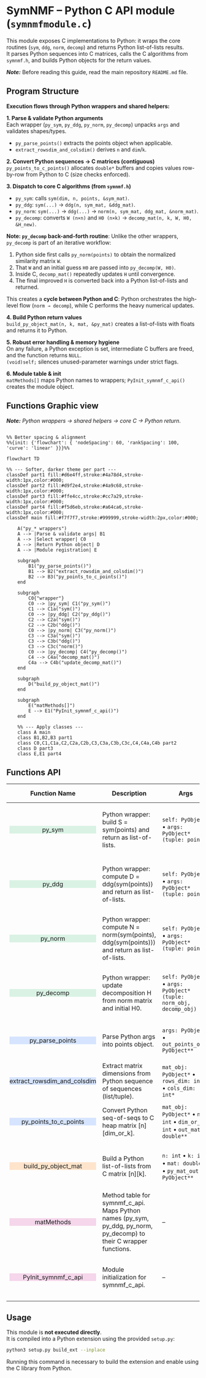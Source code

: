# SymNMF – Python C API module (`symnmfmodule.c`)

This module exposes C implementations to Python: it wraps the core routines (`sym`, `ddg`, `norm`, `decomp`) and returns Python list-of-lists results.  
It parses Python sequences into C matrices, calls the C algorithms from `symnmf.h`, and builds Python objects for the return values.

***Note:*** Before reading this guide, read the main repository `README.md` file.

## Program Structure
**Execution flows through Python wrappers and shared helpers:**

**1. Parse & validate Python arguments**  
Each wrapper (`py_sym`, `py_ddg`, `py_norm`, `py_decomp`) unpacks `args` and validates shapes/types.  
- `py_parse_points()` extracts the points object when applicable.  
- `extract_rowsdim_and_colsdim()` derives `n` and `dim`/`k`.

**2. Convert Python sequences → C matrices (contiguous)**  
`py_points_to_c_points()` allocates `double*` buffers and copies values row-by-row from Python to C (size checks enforced).

**3. Dispatch to core C algorithms (from `symnmf.h`)**  
- `py_sym`: calls `sym(dim, n, points, &sym_mat)`.  
- `py_ddg`: `sym(...)` → `ddg(n, sym_mat, &ddg_mat)`.  
- `py_norm`: `sym(...)` → `ddg(...)` → `norm(n, sym_mat, ddg_mat, &norm_mat)`.  
- `py_decomp`: converts `W (n×n)` and `H0 (n×k)` → `decomp_mat(n, k, W, H0, &H_new)`.

**Note: `py_decomp` back-and-forth routine**: 
Unlike the other wrappers, `py_decomp` is part of an iterative workflow:

1. Python side first calls `py_norm(points)` to obtain the normalized similarity matrix `W`.  
2. That `W` and an initial guess `H0` are passed into `py_decomp(W, H0)`.  
3. Inside C, `decomp_mat()` repeatedly updates `H` until convergence.  
4. The final improved `H` is converted back into a Python list-of-lists and returned.  

This creates a **cycle between Python and C**: Python orchestrates the high-level flow (`norm → decomp`), while C performs the heavy numerical updates.


**4. Build Python return values**  
`build_py_object_mat(n, k, mat, &py_mat)` creates a list-of-lists with floats and returns it to Python.

**5. Robust error handling & memory hygiene**  
On any failure, a Python exception is set, intermediate C buffers are freed, and the function returns `NULL`.  
`(void)self;` silences unused-parameter warnings under strict flags.

**6. Module table & init**  
`matMethods[]` maps Python names to wrappers; `PyInit_symnmf_c_api()` creates the module object.

## Functions Graphic view
***Note:** Python wrappers → shared helpers → core C → Python return.*

```mermaid

%% Better spacing & alignment
%%{init: {'flowchart': { 'nodeSpacing': 60, 'rankSpacing': 100, 'curve': 'linear' }}}%%

flowchart TD

%% --- Softer, darker theme per part ---
classDef part1 fill:#d6e4ff,stroke:#4a78d4,stroke-width:1px,color:#000;
classDef part2 fill:#d9f2e4,stroke:#4a9c68,stroke-width:1px,color:#000;
classDef part3 fill:#ffe4cc,stroke:#cc7a29,stroke-width:1px,color:#000;
classDef part4 fill:#f5d6eb,stroke:#a64ca6,stroke-width:1px,color:#000;
classDef main fill:#f7f7f7,stroke:#999999,stroke-width:2px,color:#000;

    A("py_* wrappers")
    A --> |Parse & validate args| B1
    A --> |Select wrapper| C0
    A --> |Return Python object| D
    A --> |Module registration| E

    subgraph  
        B1("py_parse_points()")
        B1 --> B2("extract_rowsdim_and_colsdim()")
        B2 --> B3("py_points_to_c_points()")
    end

    subgraph  
        C0{"wrapper"}
        C0 --> |py_sym| C1("py_sym()")
        C1 --> C1a("sym()")
        C0 --> |py_ddg| C2("py_ddg()")
        C2 --> C2a("sym()")
        C2 --> C2b("ddg()")
        C0 --> |py_norm| C3("py_norm()")
        C3 --> C3a("sym()")
        C3 --> C3b("ddg()")
        C3 --> C3c("norm()")
        C0 --> |py_decomp| C4("py_decomp()")
        C4 --> C4a("decomp_mat()")
        C4a --> C4b("update_decomp_mat()")
    end

    subgraph  
        D("build_py_object_mat()")
    end

    subgraph  
        E("matMethods[]")
        E --> E1("PyInit_symnmf_c_api()")
    end

    %% --- Apply classes ---
    class A main
    class B1,B2,B3 part1
    class C0,C1,C1a,C2,C2a,C2b,C3,C3a,C3b,C3c,C4,C4a,C4b part2
    class D part3
    class E,E1 part4
```
## Functions API

| <div align="center">Function Name</div> | Description | Args | Returns | Errors / Notes |
|---|---|---|---|---|
| <div align="center" style="background-color:#d9f2e4;">py_sym</div> | Python wrapper: build S = sym(points) and return as list-of-lists. | `self: PyObject*` • `args: PyObject* (tuple: points)` | `PyObject*` (n×n list of lists) on success; `NULL` on error | Sets exception on error; `(void)self` to silence unused. |
| <div align="center" style="background-color:#d9f2e4;">py_ddg</div> | Python wrapper: compute D = ddg(sym(points)) and return as list-of-lists. | `self: PyObject*` • `args: PyObject* (tuple: points)` | `PyObject*` (n×n list of lists) on success; `NULL` on error | Sets exception; frees intermediates. |
| <div align="center" style="background-color:#d9f2e4;">py_norm</div> | Python wrapper: compute N = norm(sym(points), ddg(sym(points))) and return as list-of-lists. | `self: PyObject*` • `args: PyObject* (tuple: points)` | `PyObject*` (n×n list of lists) on success; `NULL` on error | Sets exception; frees intermediates. |
| <div align="center" style="background-color:#d9f2e4;">py_decomp</div> | Python wrapper: update decomposition H from norm matrix and initial H0. | `self: PyObject*` • `args: PyObject* (tuple: norm_obj, decomp_obj)` | `PyObject*` (n×k list of lists) on success; `NULL` on error | Sets exception; validates dims; frees intermediates. |
| <div align="center" style="background-color:#d6e4ff;">py_parse_points</div> | Parse Python args into points object. | `args: PyObject*` • `out_points_obj: PyObject**` | `int`: `1` on success, `-1` on parse error | Sets Python exception on error. |
| <div align="center" style="background-color:#d6e4ff;">extract_rowsdim_and_colsdim</div> | Extract matrix dimensions from Python sequence of sequences (list/tuple). | `mat_obj: PyObject*` • `rows_dim: int*` • `cols_dim: int*` | `int`: `1` on success, `-1` on error | DECREFs temp row; sets exception on error. |
| <div align="center" style="background-color:#d6e4ff;">py_points_to_c_points</div> | Convert Python seq-of-seqs to C heap matrix \[n][dim_or_k]. | `mat_obj: PyObject*` • `n: int` • `dim_or_k: int` • `out_mat: double**` | `int`: `1` on success, `-1` on error | Allocates `double*`; caller frees `*out_mat`; sets exception. |
| <div align="center" style="background-color:#ffe4cc;">build_py_object_mat</div> | Build a Python list-of-lists from C matrix \[n][k]. | `n: int` • `k: int` • `mat: double*` • `py_mat_out: PyObject**` | `int`: `1` on success, `-1` on error | Allocates Python lists/floats; caller DECREFs `*py_mat_out`. |
| <div align="center" style="background-color:#f5d6eb;">matMethods</div> | Method table for symnmf_c_api. Maps Python names (py_sym, py_ddg, py_norm, py_decomp) to their C wrapper functions. | – | – | Array terminates with `{NULL, NULL, 0, NULL}`. |
| <div align="center" style="background-color:#f5d6eb;">PyInit_symnmf_c_api</div> | Module initialization for symnmf_c_api. | – | `PyObject*` module on success; `NULL` on failure | Creates module from `symnmfmodule`. |

## Usage

This module is **not executed directly**.  
It is compiled into a Python extension using the provided `setup.py`:

```bash
python3 setup.py build_ext --inplace
```

Running this command is necessary to build the extension and enable using the C library from Python.


